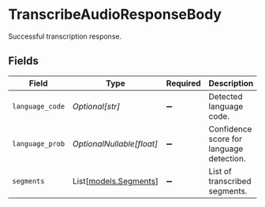 # TranscribeAudioResponseBody

Successful transcription response.


## Fields

| Field                                          | Type                                           | Required                                       | Description                                    |
| ---------------------------------------------- | ---------------------------------------------- | ---------------------------------------------- | ---------------------------------------------- |
| `language_code`                                | *Optional[str]*                                | :heavy_minus_sign:                             | Detected language code.                        |
| `language_prob`                                | *OptionalNullable[float]*                      | :heavy_minus_sign:                             | Confidence score for language detection.       |
| `segments`                                     | List[[models.Segments](../models/segments.md)] | :heavy_minus_sign:                             | List of transcribed segments.                  |